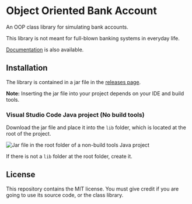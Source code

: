 # Object Oriented Bank Account

An OOP class library for simulating bank accounts.

This library is not meant for full-blown banking systems in everyday life.

[Documentation](https://synthird.github.io/object-oriented-bank-account/) is also available.

## Installation

The library is contained in a jar file in the [releases page](https://github.com/Synthird/object-oriented-bank-account/releases/latest).

**Note:** Inserting the jar file into your project depends on your IDE and build tools.

### Visual Studio Code Java project (No build tools)

Download the jar file and place it into the ```lib``` folder, which is located at the root of the project.

![Jar file in the root folder of a non-build tools Java project](https://github.com/user-attachments/assets/1984ea04-bfa1-4796-99f2-e556834e81ec)

If there is not a ```lib``` folder at the root folder, create it.

## License

This repository contains the MIT license. You must give credit if you are going to use its source code, or the class library.
